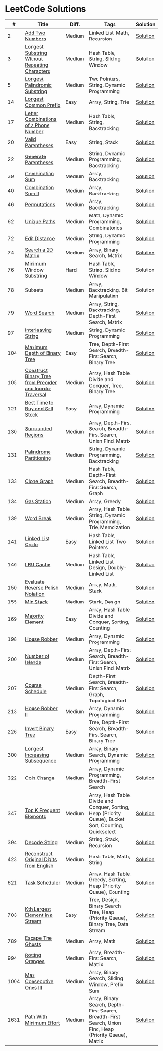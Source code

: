 # LeetCode Solutions
| # | Title | Diff. | Tags | Solution |
|---|-------|-------|------|----------|
| 2 | [Add Two Numbers](https://leetcode.com/problems/add-two-numbers/) | Medium | Linked List, Math, Recursion | [Solution](Medium/Linked_List/2-add-two-numbers.py) |
| 3 | [Longest Substring Without Repeating Characters](https://leetcode.com/problems/longest-substring-without-repeating-characters/) | Medium | Hash Table, String, Sliding Window | [Solution](Medium/Hash_Table/3-longest-substring-without-repeating-characters.py) |
| 5 | [Longest Palindromic Substring](https://leetcode.com/problems/longest-palindromic-substring/) | Medium | Two Pointers, String, Dynamic Programming | [Solution](Medium/Dynamic_Programming/5-longest-palindromic-substring.py) |
| 14 | [Longest Common Prefix](https://leetcode.com/problems/longest-common-prefix/) | Easy | Array, String, Trie | [Solution](Easy/Array/14-longest-common-prefix.py) |
| 17 | [Letter Combinations of a Phone Number](https://leetcode.com/problems/letter-combinations-of-a-phone-number/) | Medium | Hash Table, String, Backtracking | [Solution](Medium/Backtracking/17-letter-combination-phone.py) |
| 20 | [Valid Parentheses](https://leetcode.com/problems/valid-parentheses/) | Easy | String, Stack | [Solution](Easy/Stack/20-valid-parentheses.py) |
| 22 | [Generate Parentheses](https://leetcode.com/problems/generate-parentheses/) | Medium | String, Dynamic Programming, Backtracking | [Solution](Medium/Backtracking/22-generate-parentheses.py) |
| 39 | [Combination Sum](https://leetcode.com/problems/combination-sum/) | Medium | Array, Backtracking | [Solution](Medium/Array/39-combination-sum.py) |
| 40 | [Combination Sum II](https://leetcode.com/problems/combination-sum-ii/) | Medium | Array, Backtracking | [Solution](Medium/Array/40-combination-sum-ii.py) |
| 46 | [Permutations](https://leetcode.com/problems/permutations/) | Medium | Array, Backtracking | [Solution](Medium/Array/46-permutations.py) |
| 62 | [Unique Paths](https://leetcode.com/problems/unique-paths/) | Medium | Math, Dynamic Programming, Combinatorics | [Solution](Medium/Combinatorics/62-unique-paths.py) |
| 72 | [Edit Distance](https://leetcode.com/problems/edit-distance/) | Medium | String, Dynamic Programming | [Solution](Medium/Dynamic_Programming/72-edit-distance.py) |
| 74 | [Search a 2D Matrix](https://leetcode.com/problems/search-a-2d-matrix/) | Medium | Array, Binary Search, Matrix | [Solution](Medium/Array/74-search-a-2d-matrix.py) |
| 76 | [Minimum Window Substring](https://leetcode.com/problems/minimum-window-substring/) | Hard | Hash Table, String, Sliding Window | [Solution](Hard/Hash_Table/76-minimum-window-substring.py) |
| 78 | [Subsets](https://leetcode.com/problems/subsets/) | Medium | Array, Backtracking, Bit Manipulation | [Solution](Medium/Array/78-subsets.py) |
| 79 | [Word Search](https://leetcode.com/problems/word-search/) | Medium | Array, String, Backtracking, Depth-First Search, Matrix | [Solution](Medium/Array/79-word-search.py) |
| 97 | [Interleaving String](https://leetcode.com/problems/interleaving-string/) | Medium | String, Dynamic Programming | [Solution](Medium/Dynamic_Programming/97-interleaving-string.py) |
| 104 | [Maximum Depth of Binary Tree](https://leetcode.com/problems/maximum-depth-of-binary-tree/) | Easy | Tree, Depth-First Search, Breadth-First Search, Binary Tree | [Solution](Easy/Binary_Tree/104-maximum-depth-of-binary-tree.py) |
| 105 | [Construct Binary Tree from Preorder and Inorder Traversal](https://leetcode.com/problems/construct-binary-tree-from-preorder-and-inorder-traversal/) | Medium | Array, Hash Table, Divide and Conquer, Tree, Binary Tree | [Solution](Medium/Array/105-construct-binary-tree-from-preorder-and-inorder-traversal.py) |
| 121 | [Best Time to Buy and Sell Stock](https://leetcode.com/problems/best-time-to-buy-and-sell-stock/) | Easy | Array, Dynamic Programming | [Solution](Easy/Array/121-best-time-to-buy-stock.py) |
| 130 | [Surrounded Regions](https://leetcode.com/problems/surrounded-regions/) | Medium | Array, Depth-First Search, Breadth-First Search, Union Find, Matrix | [Solution](Medium/Array/130-surrounded-regions.py) |
| 131 | [Palindrome Partitioning](https://leetcode.com/problems/palindrome-partitioning/) | Medium | String, Dynamic Programming, Backtracking | [Solution](Medium/Backtracking/131-palindrome-partitioning.py) |
| 133 | [Clone Graph](https://leetcode.com/problems/clone-graph/) | Medium | Hash Table, Depth-First Search, Breadth-First Search, Graph | [Solution](Medium/Breadth_First_Search/133-clone-graph.py) |
| 134 | [Gas Station](https://leetcode.com/problems/gas-station/) | Medium | Array, Greedy | [Solution](Medium/Array/134-gas-station.py) |
| 139 | [Word Break](https://leetcode.com/problems/word-break/) | Medium | Array, Hash Table, String, Dynamic Programming, Trie, Memoization | [Solution](Medium/Array/139-word-break.py) |
| 141 | [Linked List Cycle](https://leetcode.com/problems/linked-list-cycle/) | Easy | Hash Table, Linked List, Two Pointers | [Solution](Easy/Hash_Table/141-linked-list-cycle.py) |
| 146 | [LRU Cache](https://leetcode.com/problems/lru-cache/) | Medium | Hash Table, Linked List, Design, Doubly-Linked List | [Solution](Medium/Design/146-lru-cache.py) |
| 150 | [Evaluate Reverse Polish Notation](https://leetcode.com/problems/evaluate-reverse-polish-notation/) | Medium | Array, Math, Stack | [Solution](Medium/Array/150-evaluate-reverse-polish-notation.py) |
| 155 | [Min Stack](https://leetcode.com/problems/min-stack/) | Medium | Stack, Design | [Solution](Medium/Design/155-min-stack.py) |
| 169 | [Majority Element](https://leetcode.com/problems/majority-element/) | Easy | Array, Hash Table, Divide and Conquer, Sorting, Counting | [Solution](Easy/Array/169-majority-element.py) |
| 198 | [House Robber](https://leetcode.com/problems/house-robber/) | Medium | Array, Dynamic Programming | [Solution](Medium/Array/198-house-robber.py) |
| 200 | [Number of Islands](https://leetcode.com/problems/number-of-islands/) | Medium | Array, Depth-First Search, Breadth-First Search, Union Find, Matrix | [Solution](Medium/Array/200-number-of-islands.py) |
| 207 | [Course Schedule](https://leetcode.com/problems/course-schedule/) | Medium | Depth-First Search, Breadth-First Search, Graph, Topological Sort | [Solution](Medium/Breadth_First_Search/207-course-schedule.py) |
| 213 | [House Robber II](https://leetcode.com/problems/house-robber-ii/) | Medium | Array, Dynamic Programming | [Solution](Medium/Array/213-house-robber-ii.py) |
| 226 | [Invert Binary Tree](https://leetcode.com/problems/invert-binary-tree/) | Easy | Tree, Depth-First Search, Breadth-First Search, Binary Tree | [Solution](Easy/Binary_Tree/226-invert-binary-tree.py) |
| 300 | [Longest Increasing Subsequence](https://leetcode.com/problems/longest-increasing-subsequence/) | Medium | Array, Binary Search, Dynamic Programming | [Solution](Medium/Array/300-longest-increasing-subsequence.py) |
| 322 | [Coin Change](https://leetcode.com/problems/coin-change/) | Medium | Array, Dynamic Programming, Breadth-First Search | [Solution](Medium/Array/322-coin-change.py) |
| 347 | [Top K Frequent Elements](https://leetcode.com/problems/top-k-frequent-elements/) | Medium | Array, Hash Table, Divide and Conquer, Sorting, Heap (Priority Queue), Bucket Sort, Counting, Quickselect | [Solution](Medium/Array/347-top-k-frequent-elements.py) |
| 394 | [Decode String](https://leetcode.com/problems/decode-string/) | Medium | String, Stack, Recursion | [Solution](Medium/Recursion/394-decode-string.py) |
| 423 | [Reconstruct Original Digits from English](https://leetcode.com/problems/reconstruct-original-digits-from-english/) | Medium | Hash Table, Math, String | [Solution](Medium/Hash_Table/423-reconstruct-original-digits-from-english.py) |
| 621 | [Task Scheduler](https://leetcode.com/problems/task-scheduler/) | Medium | Array, Hash Table, Greedy, Sorting, Heap (Priority Queue), Counting | [Solution](Medium/Array/621-task-scheduler.py) |
| 703 | [Kth Largest Element in a Stream](https://leetcode.com/problems/kth-largest-element-in-a-stream/) | Easy | Tree, Design, Binary Search Tree, Heap (Priority Queue), Binary Tree, Data Stream | [Solution](Easy/Binary_Search_Tree/703-kth-largest-element-in-a-stream.py) |
| 789 | [Escape The Ghosts](https://leetcode.com/problems/escape-the-ghosts/) | Medium | Array, Math | [Solution](Medium/Array/789-escape-the-ghosts.py) |
| 994 | [Rotting Oranges](https://leetcode.com/problems/rotting-oranges/) | Medium | Array, Breadth-First Search, Matrix | [Solution](Medium/Array/994-rotting-oranges.py) |
| 1004 | [Max Consecutive Ones III](https://leetcode.com/problems/max-consecutive-ones-iii/) | Medium | Array, Binary Search, Sliding Window, Prefix Sum | [Solution](Medium/Array/1004-max-consecutive-ones-iii.py) |
| 1631 | [Path With Minimum Effort](https://leetcode.com/problems/path-with-minimum-effort/) | Medium | Array, Binary Search, Depth-First Search, Breadth-First Search, Union Find, Heap (Priority Queue), Matrix | [Solution](Medium/Array/1631-path-with-minimum-effort.py) |